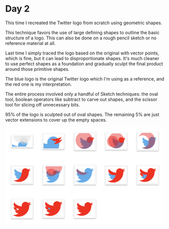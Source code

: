 # Day 2

This time I recreated the Twitter logo from scratch using geometric shapes.

This technique favors the use of large defining shapes to outline the basic structure of a logo. This can also be done on a rough pencil sketch or no reference material at all.

Last time I simply traced the logo based on the original with vector points, which is fine, but it can lead to disproportionate shapes. It's much cleaner to use perfect shapes as a foundation and gradually sculpt the final product around those primitive shapes.

The blue logo is the original Twitter logo which I'm using as a reference, and the red one is my interpretation.

The entire process involved only a handful of Sketch techniques: the oval tool, boolean operators like subtract to carve out shapes, and the scissor tool for slicing off unnecessary bits.

95% of the logo is sculpted out of oval shapes. The remaining 5% are just vector extensions to cover up the empty spaces.

![Twitter logo with geometric shapes](images/geometric-twitter.png)
